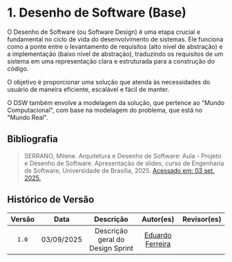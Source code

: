 # 1. Desenho de Software (Base)

O Desenho de Software (ou Software Design) é uma etapa crucial e fundamental no ciclo de vida do desenvolvimento de sistemas. Ele funciona como a ponte entre o levantamento de requisitos (alto nível de abstração) e a implementação (baixo nível de abstração), traduzindo os requisitos de um sistema em uma representação clara e estruturada para a construção do código. 

O objetivo é proporcionar uma solução que atenda às necessidades do usuário de maneira eficiente, escalável e fácil de manter. 

O DSW também envolve a modelagem da solução, que pertence ao "Mundo Computacional", com base na modelagem do problema, que está no "Mundo Real".

## Bibliografia

> SERRANO, Milene. Arquitetura e Desenho de Software: Aula - Projeto e Desenho de Software. Apresentação de slides, curso de Engenharia de Software, Universidade de Brasília, 2025. [Acessado em: 03 set. 2025.](https://unbbr-my.sharepoint.com/:b:/g/personal/221008632_aluno_unb_br/Ead9t3M5K_JEvtvLeOJaF7MBd-4uWKZOgAM23IcXw4Skmg?e=PLALeR) 

## Histórico de Versão

| Versão | Data | Descrição | Autor(es) | Revisor(es) |
| :-: | :-: | :-: | :-: | :-: |
| `1.0` | 03/09/2025  | Descrição geral do Design Sprint | [Eduardo Ferreira](https://github.com/eduardoferre) | []()